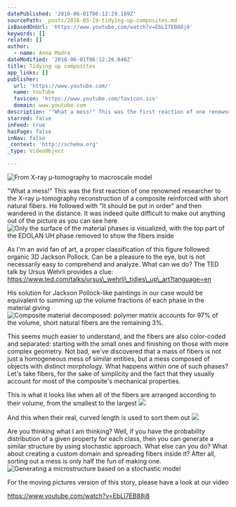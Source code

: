 ```yaml
---
datePublished: '2016-06-01T06:12:29.189Z'
sourcePath: _posts/2016-05-19-tidying-up-composites.md
isBasedOnUrl: 'https://www.youtube.com/watch?v=EbLI7EB88j8'
keywords: []
related: []
author:
  - name: Anna Madra
dateModified: '2016-06-01T06:12:26.046Z'
title: Tidying up composites
app_links: []
publisher:
  url: 'https://www.youtube.com/'
  name: YouTube
  favicon: 'https://www.youtube.com/favicon.ico'
  domain: www.youtube.com
description: '"What a mess!" This was the first reaction of one renowned researcher to the X-ray µ-tomography reconstruction of a composite reinforced with short natural fibers. He followed with "It should be put in order" and then wandered in the distance. It was indeed quite difficult to make out anything out of the picture as you can see here'
starred: false
inFeed: true
hasPage: false
inNav: false
_context: 'http://schema.org'
_type: VideoObject

---
```

![From X-ray µ-tomography to macroscale model](https://s3-us-west-2.amazonaws.com/the-grid-img/p/de21ca1a3108c26f64c6149af82757e4488612c3.png)

"What a mess!" This was the first reaction of one renowned researcher to the X-ray µ-tomography reconstruction of a composite reinforced with short natural fibers. He followed with "It should be put in order" and then wandered in the distance. It was indeed quite difficult to make out anything out of the picture as you can see here
![Only the surface of the material phases is visualized, with the top part of the EDOLAN UH phase removed to show the fibers inside](https://s3-us-west-2.amazonaws.com/the-grid-img/p/4d60715d47cd53ae3247ec8e3cfdf25d35157cc6.jpg)

As I'm an avid fan of art, a proper classification of this figure followed: organic 3D Jackson Pollock. Can be a pleasure to the eye, but is not necessarily easy to comprehend and analyze. What can we do? The TED talk by Ursus Wehrli provides a clue: https://www.ted.com/talks/ursus\_wehrli\_tidies\_up\_art?language=en

His solution for Jackson Pollock-like paintings in our case would be equivalent to summing up the volume fractions of each phase in the material giving
![Composite material decomposed: polymer matrix accounts for 97% of the volume, short natural fibers are the remaining 3%.](https://s3-us-west-2.amazonaws.com/the-grid-img/p/02fc122c2787212a8ac256de010c39c06ba9be38.jpg)

This seems much easier to understand, and the fibers are also color-coded and separated: starting with the small ones and finishing on those with more complex geometry. Not bad, we've discovered that a mass of fibers is not just a homogeneous mess of similar entities, but a mess composed of objects with distinct morphology. What happens within one of such phases? Let's take fibers, for the sake of simplicity and the fact that they usually account for most of the composite's mechanical properties.

This is what it looks like when all of the fibers are arranged according to their volume, from the smallest to the largest
![](https://s3-us-west-2.amazonaws.com/the-grid-img/p/0f07be048a9f8886f776a48ec8ae0f47bac57bf6.png)

And this when their real, curved length is used to sort them out
![](https://the-grid-user-content.s3-us-west-2.amazonaws.com/67f24e54-7734-468e-b6ea-f364d9255e6a.png)

Are you thinking what I am thinking? Well, if you have the probability distribution of a given property for each class, then you can generate a similar structure by using stochastic approach. What else can you do? What about creating a custom domain and spreading fibers inside it? After all, sorting out a mess is only half the fun of making one.
![Generating a microstructure based on a stochastic model](https://s3-us-west-2.amazonaws.com/the-grid-img/p/b7b184ac36628e082f81714dbbfc3352497a0c90.jpg)

For the moving pictures version of this story, please have a look at our video

https://www.youtube.com/watch?v=EbLI7EB88j8